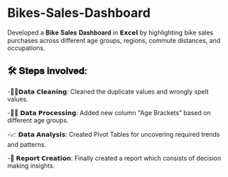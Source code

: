 # Bikes-Sales-Dashboard

Developed a 𝐁𝐢𝐤𝐞 𝐒𝐚𝐥𝐞𝐬 𝐃𝐚𝐬𝐡𝐛𝐨𝐚𝐫𝐝 in 𝗘𝘅𝗰𝗲𝗹 by highlighting bike sales purchases across different age groups, regions, commute distances, and occupations.


## 🛠 𝐒𝐭𝐞𝐩𝐬 𝐢𝐧𝐯𝐨𝐥𝐯𝐞𝐝:

-🕵‍♂️𝗗𝗮𝘁𝗮 𝗖𝗹𝗲𝗮𝗻𝗶𝗻𝗴: Cleaned the duplicate values and wrongly spelt values.

-👨‍💻 𝗗𝗮𝘁𝗮 𝗣𝗿𝗼𝗰𝗲𝘀𝘀𝗶𝗻𝗴: Added new column "Age Brackets" based on different age groups.

-📈 𝗗𝗮𝘁𝗮 𝗔𝗻𝗮𝗹𝘆𝘀𝗶𝘀: Created Pivot Tables for uncovering required trends and patterns.

-📜 𝗥𝗲𝗽𝗼𝗿𝘁 𝗖𝗿𝗲𝗮𝘁𝗶𝗼𝗻: Finally created a report which consists of decision making insights.


